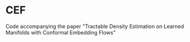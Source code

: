 # CEF
Code accompanying the paper "Tractable Density Estimation on Learned Manifolds with Conformal Embedding Flows"

